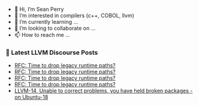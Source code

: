 - 👋 Hi, I’m Sean Perry
- 👀 I’m interested in compilers (c++, COBOL, llvm)
- 🌱 I’m currently learning ...
- 💞️ I’m looking to collaborate on ...
- 📫 How to reach me ...

<!---
s66perry/s66perry is a ✨ special ✨ repository because its `README.md` (this file) appears on your GitHub profile.
You can click the Preview link to take a look at your changes.
--->
### 📕 Latest LLVM Discourse Posts

<!-- DISCOURSE-LLVM:START -->
- [RFC: Time to drop legacy runtime paths?](https://discourse.llvm.org/t/rfc-time-to-drop-legacy-runtime-paths/64628#post_5)
- [RFC: Time to drop legacy runtime paths?](https://discourse.llvm.org/t/rfc-time-to-drop-legacy-runtime-paths/64628#post_4)
- [RFC: Time to drop legacy runtime paths?](https://discourse.llvm.org/t/rfc-time-to-drop-legacy-runtime-paths/64628#post_3)
- [RFC: Time to drop legacy runtime paths?](https://discourse.llvm.org/t/rfc-time-to-drop-legacy-runtime-paths/64628#post_2)
- [LLVM-14, Unable to correct problems, you have held broken packages - on Ubuntu-18](https://discourse.llvm.org/t/llvm-14-unable-to-correct-problems-you-have-held-broken-packages-on-ubuntu-18/64619#post_3)
<!-- DISCOURSE-LLVM:END -->
